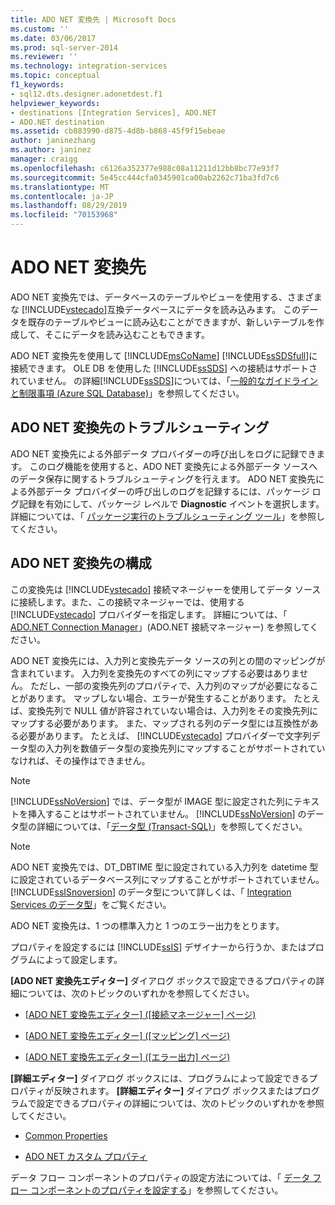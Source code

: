```yaml
---
title: ADO NET 変換先 | Microsoft Docs
ms.custom: ''
ms.date: 03/06/2017
ms.prod: sql-server-2014
ms.reviewer: ''
ms.technology: integration-services
ms.topic: conceptual
f1_keywords:
- sql12.dts.designer.adonetdest.f1
helpviewer_keywords:
- destinations [Integration Services], ADO.NET
- ADO.NET destination
ms.assetid: cb883990-d875-4d8b-b868-45f9f15ebeae
author: janinezhang
ms.author: janinez
manager: craigg
ms.openlocfilehash: c6126a352377e988c08a11211d12bb8bc77e93f7
ms.sourcegitcommit: 5e45cc444cfa0345901ca00ab2262c71ba3fd7c6
ms.translationtype: MT
ms.contentlocale: ja-JP
ms.lasthandoff: 08/29/2019
ms.locfileid: "70153968"
---
```

# <a name="ado-net-destination"></a>ADO NET 変換先
  ADO NET 変換先では、データベースのテーブルやビューを使用する、さまざまな [!INCLUDE[vstecado](../../includes/vstecado-md.md)]互換データベースにデータを読み込みます。 このデータを既存のテーブルやビューに読み込むことができますが、新しいテーブルを作成して、そこにデータを読み込むこともできます。  
  
 ADO NET 変換先を使用して [!INCLUDE[msCoName](../../includes/msconame-md.md)] [!INCLUDE[ssSDSfull](../../includes/sssdsfull-md.md)]に接続できます。 OLE DB を使用した [!INCLUDE[ssSDS](../../includes/sssds-md.md)] への接続はサポートされていません。 の詳細[!INCLUDE[ssSDS](../../includes/sssds-md.md)]については、「[一般的なガイドラインと制限事項 (Azure SQL Database)](https://go.microsoft.com/fwlink/?LinkId=248228)」を参照してください。  
  
## <a name="troubleshooting-the-ado-net-destination"></a>ADO NET 変換先のトラブルシューティング  
 ADO NET 変換先による外部データ プロバイダーの呼び出しをログに記録できます。 このログ機能を使用すると、ADO NET 変換先による外部データ ソースへのデータ保存に関するトラブルシューティングを行えます。 ADO NET 変換先による外部データ プロバイダーの呼び出しのログを記録するには、パッケージ ログ記録を有効にして、パッケージ レベルで **Diagnostic** イベントを選択します。 詳細については、「 [パッケージ実行のトラブルシューティング ツール](../troubleshooting/troubleshooting-tools-for-package-execution.md)」を参照してください。  
  
## <a name="configuring-the-ado-net-destination"></a>ADO NET 変換先の構成  
 この変換先は [!INCLUDE[vstecado](../../includes/vstecado-md.md)] 接続マネージャーを使用してデータ ソースに接続します。また、この接続マネージャーでは、使用する [!INCLUDE[vstecado](../../includes/vstecado-md.md)] プロバイダーを指定します。 詳細については、「 [ADO.NET Connection Manager](../connection-manager/ado-net-connection-manager.md)」(ADO.NET 接続マネージャー) を参照してください。  
  
 ADO NET 変換先には、入力列と変換先データ ソースの列との間のマッピングが含まれています。 入力列を変換先のすべての列にマップする必要はありません。 ただし、一部の変換先列のプロパティで、入力列のマップが必要になることがあります。 マップしない場合、エラーが発生することがあります。 たとえば、変換先列で NULL 値が許容されていない場合は、入力列をその変換先列にマップする必要があります。 また、マップされる列のデータ型には互換性がある必要があります。 たとえば、 [!INCLUDE[vstecado](../../includes/vstecado-md.md)] プロバイダーで文字列データ型の入力列を数値データ型の変換先列にマップすることがサポートされていなければ、その操作はできません。  
  
> [!NOTE]  
>  [!INCLUDE[ssNoVersion](../../includes/ssnoversion-md.md)] では、データ型が IMAGE 型に設定された列にテキストを挿入することはサポートされていません。 [!INCLUDE[ssNoVersion](../../includes/ssnoversion-md.md)] のデータ型の詳細については、「[データ型 &#40;Transact-SQL&#41;](/sql/t-sql/data-types/data-types-transact-sql)」を参照してください。  
  
> [!NOTE]  
>  ADO NET 変換先では、DT_DBTIME 型に設定されている入力列を datetime 型に設定されているデータベース列にマップすることがサポートされていません。 [!INCLUDE[ssISnoversion](../../includes/ssisnoversion-md.md)] のデータ型について詳しくは、「 [Integration Services のデータ型](integration-services-data-types.md)」をご覧ください。  
  
 ADO NET 変換先は、1 つの標準入力と 1 つのエラー出力をとります。  
  
 プロパティを設定するには [!INCLUDE[ssIS](../../includes/ssis-md.md)] デザイナーから行うか、またはプログラムによって設定します。  
  
 **[ADO NET 変換先エディター]** ダイアログ ボックスで設定できるプロパティの詳細については、次のトピックのいずれかを参照してください。  
  
-   [[ADO NET 変換先エディター] ([接続マネージャー] ページ)](../ado-net-destination-editor-connection-manager-page.md)  
  
-   [[ADO NET 変換先エディター] &#40;[マッピング] ページ&#41;](../ado-net-destination-editor-mappings-page.md)  
  
-   [[ADO NET 変換先エディター] &#40;[エラー出力] ページ&#41;](../ado-net-destination-editor-error-output-page.md)  
  
 **[詳細エディター]** ダイアログ ボックスには、プログラムによって設定できるプロパティが反映されます。 **[詳細エディター]** ダイアログ ボックスまたはプログラムで設定できるプロパティの詳細については、次のトピックのいずれかを参照してください。  
  
-   [Common Properties](../common-properties.md)  
  
-   [ADO NET カスタム プロパティ](ado-net-custom-properties.md)  
  
 データ フロー コンポーネントのプロパティの設定方法については、「 [データ フロー コンポーネントのプロパティを設定する](set-the-properties-of-a-data-flow-component.md)」を参照してください。  
  
  
